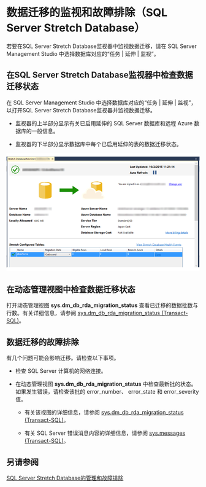 <properties
	pageTitle="数据迁移的监视和故障排除（SQL Server Stretch Database）| Azure"
	description="了解如何监视数据迁移状态。"
	services="sql-server-stretch-database"
	documentationCenter=""
	authors="douglasl"
	manager="jhubbard"
	editor="monicar"/>

<tags
	ms.service="sql-server-stretch-database"
	ms.date="02/26/2016"
	wacn.date="03/10/2016"/>

# 数据迁移的监视和故障排除（SQL Server Stretch Database）

若要在SQL Server Stretch Database监视器中监视数据迁移，请在 SQL Server Management Studio 中选择数据库对应的“任务 | 延伸 | 监视”。

## 在SQL Server Stretch Database监视器中检查数据迁移状态
在 SQL Server Management Studio 中选择数据库对应的“任务 | 延伸 | 监视”，以打开SQL Server Stretch Database监视器并监视数据迁移。

-   监视器的上半部分显示有关已启用延伸的 SQL Server 数据库和远程 Azure 数据库的一般信息。

-   监视器的下半部分显示数据库中每个已启用延伸的表的数据迁移状态。

![SQL Server Stretch Database监视器][StretchMonitorImage1]

## <a name="Migration"></a>在动态管理视图中检查数据迁移状态
打开动态管理视图 **sys.dm\_db\_rda\_migration\_status** 查看已迁移的数据批数与行数。有关详细信息，请参阅 [sys.dm\_db\_rda\_migration\_status (Transact-SQL)](https://msdn.microsoft.com/zh-cn/library/dn935017.aspx)。

## <a name="Firewall"></a>数据迁移的故障排除
有几个问题可能会影响迁移。请检查以下事项。

-   检查 SQL Server 计算机的网络连接。

-   在动态管理视图 **sys.dm\_db\_rda\_migration\_status** 中检查最新批的状态。如果发生错误，请检查该批的 error\_number、 error\_state 和 error\_severity 值。

    -   有关该视图的详细信息，请参阅 [sys.dm\_db\_rda\_migration\_status (Transact-SQL)](https://msdn.microsoft.com/library/dn935017.aspx)。

    -   有关 SQL Server 错误消息内容的详细信息，请参阅 [sys.messages (Transact-SQL)](https://msdn.microsoft.com/library/ms187382.aspx)。

## 另请参阅
[SQL Server Stretch Database的管理和故障排除](/documentation/articles/sql-server-stretch-database-manage)

<!--Image references-->
[StretchMonitorImage1]: ./media/sql-server-stretch-database-monitor/StretchDBMonitor.png

<!---HONumber=Mooncake_0307_2016-->